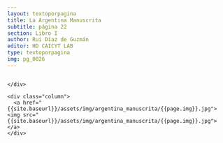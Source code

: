 ```yaml
---
layout: textoporpagina
title: La Argentina Manuscrita
subtitle: página 22
section: Libro I
author: Rui Díaz de Guzmán
editor: HD CAICYT LAB
type: textoporpagina
img: pg_0026
---
```


<div class="row">
    <div class="column">


    </div>

    <div class="column">
      <a href="{{site.baseurl}}/assets/img/argentina_manuscrita/{{page.img}}.jpg"><img src="{{site.baseurl}}/assets/img/argentina_manuscrita/{{page.img}}.jpg"></a>
    </div>
</div>